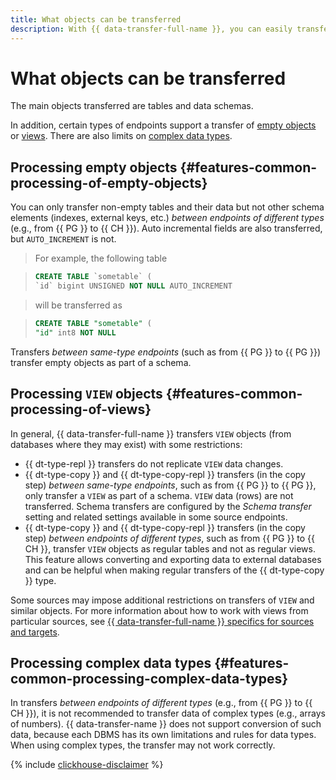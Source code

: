 ```yaml
---
title: What objects can be transferred
description: With {{ data-transfer-full-name }}, you can easily transfer table data, empty objects, and views.
---
```

# What objects can be transferred

The main objects transferred are tables and data schemas.

In addition, certain types of endpoints support a transfer of [empty objects](#features-common-processing-of-empty-objects) or [views](#features-common-processing-of-views). There are also limits on [complex data types](#features-common-processing-complex-data-types).

## Processing empty objects {#features-common-processing-of-empty-objects}

You can only transfer non-empty tables and their data but not other schema elements (indexes, external keys, etc.) _between endpoints of different types_ (e.g., from {{ PG }} to {{ CH }}).
Auto incremental fields are also transferred, but `AUTO_INCREMENT` is not.

> For example, the following table

> ```sql
> CREATE TABLE `sometable` (
> `id` bigint UNSIGNED NOT NULL AUTO_INCREMENT
> ```

> will be transferred as

> ```sql
> CREATE TABLE "sometable" (
> "id" int8 NOT NULL
> ```

Transfers _between same-type endpoints_ (such as from {{ PG }} to {{ PG }}) transfer empty objects as part of a schema.

## Processing `VIEW` objects {#features-common-processing-of-views}

In general, {{ data-transfer-full-name }} transfers `VIEW` objects (from databases where they may exist) with some restrictions:

* {{ dt-type-repl }} transfers do not replicate `VIEW` data changes.
* {{ dt-type-copy }} and {{ dt-type-copy-repl }} transfers (in the copy step) _between same-type endpoints_, such as from {{ PG }} to {{ PG }}, only transfer a `VIEW` as part of a schema. `VIEW` data (rows) are not transferred. Schema transfers are configured by the _Schema transfer_ setting and related settings available in some source endpoints.
* {{ dt-type-copy }} and {{ dt-type-copy-repl }} transfers (in the copy step) _between endpoints of different types_, such as from {{ PG }} to {{ CH }}, transfer `VIEW` objects as regular tables and not as regular views. This feature allows converting and exporting data to external databases and can be helpful when making regular transfers of the {{ dt-type-copy }} type.

Some sources may impose additional restrictions on transfers of `VIEW` and similar objects. For more information about how to work with views from particular sources, see [{{ data-transfer-full-name }} specifics for sources and targets](work-with-endpoints.md).

## Processing complex data types {#features-common-processing-complex-data-types}

In transfers _between endpoints of different types_ (e.g., from {{ PG }} to {{ CH }}), it is not recommended to transfer data of complex types (e.g., arrays of numbers). {{ data-transfer-name }} does not support conversion of such data, because each DBMS has its own limitations and rules for data types. When using complex types, the transfer may not work correctly.

{% include [clickhouse-disclaimer](../../_includes/clickhouse-disclaimer.md) %}
